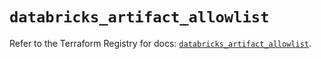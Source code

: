 # `databricks_artifact_allowlist`

Refer to the Terraform Registry for docs: [`databricks_artifact_allowlist`](https://registry.terraform.io/providers/databricks/databricks/1.77.0/docs/resources/artifact_allowlist).
